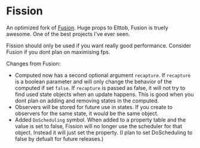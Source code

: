 # Fission

An optimized fork of [Fusion](https://github.com/Elttob/Fusion).
Huge props to Elttob, Fusion is truely awesome. One of the best projects I've ever seen.

Fission should only be used if you want really good performance. Consider Fusion if you dont plan on maximising fps.

Changes from Fusion:

-   Computed now has a second optional argument `recapture`. If `recapture` is a boolean parameter and will only change the behavior of the computed if set `false`. If `recapture` is passed as false, it will not try to find used state objects when an update happens. This is good when you dont plan on adding and removing states in the computed.
-   Observers will be stored for future use in states. If you create to observers for the same state, it would be the same object.
-   Added `DoScheduling` symbol. When added to a property table and the value is set to false, Fission will no longer use the scheduler for that object. Instead it will just set the property. (I plan to set DoScheduling to false by defualt for future releases.)
